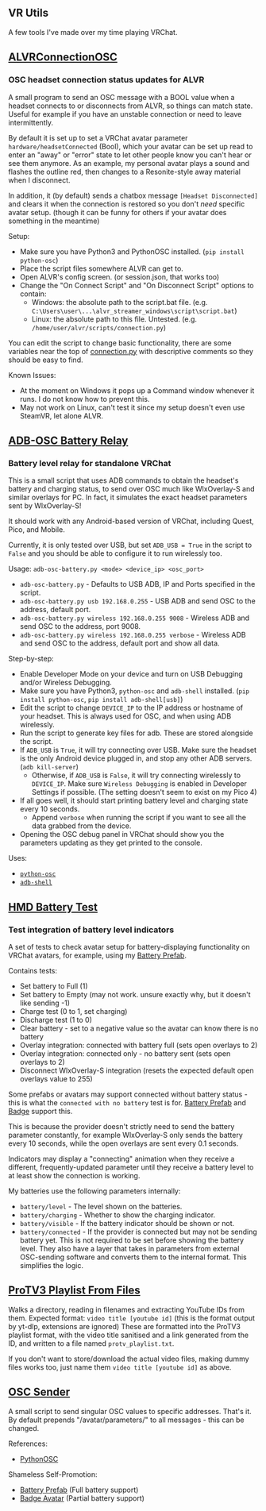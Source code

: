 ## VR Utils

A few tools I've made over my time playing VRChat.


## [ALVRConnectionOSC](alvr-connection-osc)
### OSC headset connection status updates for ALVR

A small program to send an OSC message with a BOOL value when a headset connects to or disconnects from ALVR, so things can match state. Useful for example if you have an unstable connection or need to leave intermittently.

By default it is set up to set a VRChat avatar parameter `hardware/headsetConnected` (Bool), which your avatar can be set up read to enter an "away" or "error" state to let other people know you can't hear or see them anymore.
As an example, my personal avatar plays a sound and flashes the outline red, then changes to a Resonite-style away material when I disconnect.

In addition, it (by default) sends a chatbox message `[Headset Disconnected]` and clears it when the connection is restored so you don't *need* specific avatar setup. (though it can be funny for others if your avatar does something in the meantime)

Setup:
- Make sure you have Python3 and PythonOSC installed. (`pip install python-osc`)
- Place the script files somewhere ALVR can get to.
- Open ALVR's config screen. (or session.json, that works too)
- Change the "On Connect Script" and "On Disconnect Script" options to contain:
  - Windows: the absolute path to the script.bat file. (e.g. `C:\Users\user\...\alvr_streamer_windows\script\script.bat`)
  - Linux: the absolute path to this file. Untested. (e.g. `/home/user/alvr/scripts/connection.py`)

You can edit the script to change basic functionality, there are some variables near the top of [connection.py](alvr-connection-osc/connection.py) with descriptive comments so they should be easy to find.

Known Issues:
- At the moment on Windows it pops up a Command window whenever it runs. I do not know how to prevent this.
- May not work on Linux, can't test it since my setup doesn't even use SteamVR, let alone ALVR.


## [ADB-OSC Battery Relay](adb-osc-battery.py)
### Battery level relay for standalone VRChat

This is a small script that uses ADB commands to obtain the headset's battery and charging status, to send over OSC much like WlxOverlay-S and similar overlays for PC. In fact, it simulates the exact headset parameters sent by WlxOverlay-S!

It should work with any Android-based version of VRChat, including Quest, Pico, and Mobile.

Currently, it is only tested over USB, but set `ADB_USB = True` in the script to `False` and you should be able to configure it to run wirelessly too.

Usage: `adb-osc-battery.py <mode> <device_ip> <osc_port>`
- `adb-osc-battery.py` - Defaults to USB ADB, IP and Ports specified in the script.
- `adb-osc-battery.py usb 192.168.0.255` - USB ADB and send OSC to the address, default port.
- `adb-osc-battery.py wireless 192.168.0.255 9008` - Wireless ADB and send OSC to the address, port 9008.
- `adb-osc-battery.py wireless 192.168.0.255 verbose` - Wireless ADB and send OSC to the address, default port and show all data.

Step-by-step:
- Enable Developer Mode on your device and turn on USB Debugging and/or Wireless Debugging.
- Make sure you have Python3, `python-osc` and `adb-shell` installed. (`pip install python-osc`, `pip install adb-shell[usb]`)
- Edit the script to change `DEVICE_IP` to the IP address or hostname of your headset. This is always used for OSC, and when using ADB wirelessly.
- Run the script to generate key files for adb. These are stored alongside the script.
- If `ADB_USB` is `True`, it will try connecting over USB. Make sure the headset is the only Android device plugged in, and stop any other ADB servers. (`adb kill-server`)
  - Otherwise, if `ADB_USB` is `False`, it will try connecting wirelessly to `DEVICE_IP`. Make sure `Wireless Debugging` is enabled in Developer Settings if possible. (The setting doesn't seem to exist on my Pico 4)
- If all goes well, it should start printing battery level and charging state every 10 seconds.
  - Append `verbose` when running the script if you want to see all the data grabbed from the device.
- Opening the OSC debug panel in VRChat should show you the parameters updating as they get printed to the console.

Uses:
- [`python-osc`](https://github.com/attwad/python-osc)
- [`adb-shell`](https://github.com/JeffLIrion/adb_shell)


## [HMD Battery Test](hmd-battery-test.py)
### Test integration of battery level indicators

A set of tests to check avatar setup for battery-displaying functionality on VRChat avatars, for example, using my [Battery Prefab](https://cubee.booth.pm/items/6093346).

Contains tests:
- Set battery to Full (1)
- Set battery to Empty (may not work. unsure exactly why, but it doesn't like sending -1)
- Charge test (0 to 1, set charging)
- Discharge test (1 to 0)
- Clear battery - set to a negative value so the avatar can know there is no battery
- Overlay integration: connected with battery full (sets open overlays to 2)
- Overlay integration: connected only - no battery sent (sets open overlays to 2)
- Disconnect WlxOverlay-S integration (resets the expected default open overlays value to 255)

Some prefabs or avatars may support connected without battery status - this is what the `connected with no battery` test is for. [Battery Prefab](https://cubee.booth.pm/items/6093346) and [Badge](https://cubee.booth.pm/items/6100939) support this.

This is because the provider doesn't strictly need to send the battery parameter constantly, for example WlxOverlay-S only sends the battery every 10 seconds, while the open overlays are sent every 0.1 seconds.

Indicators may display a "connecting" animation when they receive a different, frequently-updated parameter until they receive a battery level to at least show the connection is working.

My batteries use the following parameters internally:
- `battery/level` - The level shown on the batteries.
- `battery/charging` - Whether to show the charging indicator.
- `battery/visible` - If the battery indicator should be shown or not.
- `battery/connected` - If the provider is connected but may not be sending battery yet. This is not required to be set before showing the battery level.
They also have a layer that takes in parameters from external OSC-sending software and converts them to the internal format. This simplifies the logic.


## [ProTV3 Playlist From Files](protv-playlist-from-files.py)

Walks a directory, reading in filenames and extracting YouTube IDs from them.
Expected format: `video title [youtube id]` (this is the format output by yt-dlp, extensions are ignored)
These are formatted into the ProTV3 playlist format, with the video title sanitised and a link generated from the ID, and written to a file named `protv_playlist.txt`.

If you don't want to store/download the actual video files, making dummy files works too, just name them `video title [youtube id]` as above.


## [OSC Sender](osc-sender.py)

A small script to send singular OSC values to specific addresses. That's it.
By default prepends "/avatar/parameters/" to all messages - this can be changed.


References:
- [PythonOSC](https://github.com/attwad/python-osc)

Shameless Self-Promotion:
- [Battery Prefab](https://cubee.booth.pm/items/6093346) (Full battery support)
- [Badge Avatar](https://cubee.booth.pm/items/6100939) (Partial battery support)

